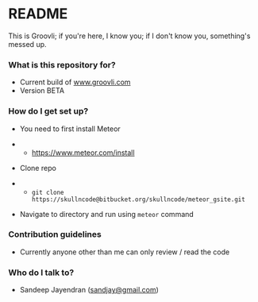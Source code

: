 # README #

This is Groovli; if you're here, I know you; if I don't know you, something's messed up.

### What is this repository for? ###

* Current build of www.groovli.com
* Version BETA

### How do I get set up? ###

* You need to first install Meteor
+  * https://www.meteor.com/install
* Clone repo
+  * `git clone https://skullncode@bitbucket.org/skullncode/meteor_gsite.git`
* Navigate to directory and run using `meteor` command

### Contribution guidelines ###

* Currently anyone other than me can only review / read the code

### Who do I talk to? ###

* Sandeep Jayendran (sandjay@gmail.com)
